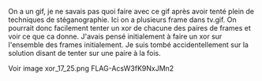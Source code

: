On a un gif, je ne savais pas quoi faire avec ce gif après avoir tenté plein de techniques de stéganographie. Ici on a plusieurs frame dans tv.gif. On pourrait donc facilement tenter un xor de chacune des paires de frames et voir ce que ca donne. J'avais pensé initialement à faire un xor sur l'ensemble des frames initialement. Je suis tombé accidentellement sur la solution disant de tenter sur une paire à la fois.

Voir image xor_17_25.png
FLAG-AcsW3fK9NxJMn2